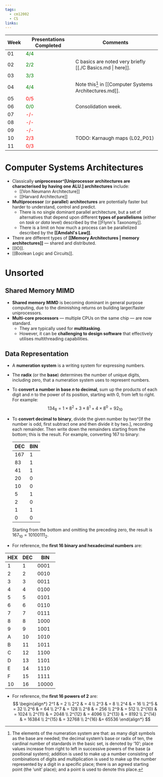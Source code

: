 ```yaml
---
tags:
  - cm12002
  - CS
links:
---
```

| Week |        Presentations Completed        | Comments |
|------|---------------------------------------|----------|
|  01  | <span style="color:green;">4/4</span> |         |
|  02  | <span style="color:green;">2/2</span> | C basics are noted very briefly [[./C Basics.md \| here]]. |
|  03  | <span style="color:green;">3/3</span> |         |
|  04  | <span style="color:green;">4/4</span> | Note this[^note] in [[Computer Systems Architectures.md]]. |
|  05  |  <span style="color:red;">0/5</span>  |         |
|  06  | <span style="color:green;">0/0</span> | Consolidation week.         |
|  07  |  <span style="color:red;">-/-</span>  |          |
|  08  |  <span style="color:red;">-/-</span>  |          |
|  09  |  <span style="color:red;">-/-</span>  |          |
|  10  |  <span style="color:red;">2/3</span>  | TODO: Karnaugh maps (L02_P01) |
|  11  |  <span style="color:red;">0/3</span>  |          |


[^note]: The elements of the numeration system are that:
as many digit symbols as the base are needed;
the decimal system’s base or radix of ten, the cardinal number of standards in the basic set, is denoted by ‘10’;
place values increase from right to left in successive powers of the base (a positional system);
addition is used to make up a number consisting of combinations of digits and multiplication is used to make up the number represented by a digit in a specific place;
there is an agreed starting point (the ‘unit’ place); and
a point is used to denote this place.

# Computer Systems Architectures

- Classically **uniprocessor^[Uniprocessor architectures are characterised  by having one ALU.] architectures** include:
    - [[Von Neumann Architecture]]
    - [[Harvard Architecture]]
- **Multiprocessor** (or **parallel**) **architectures** are potentially faster but harder to understand, control and predict.
    - There is no single dominant parallel architecture, but a set of alternatives that depend upon different **types of parallelisms** (either on *task* or *data* level) described by the [[Flynn's Taxonomy]].
    - There is a limit on how much a process can be parallelized described by the **[[Amdahl's Law]]**.
- There are different types of **[[Memory Architectures | memory architectures]]** — shared and distributed.
- [[IO]].
- [[Boolean Logic and Circuits]].

# Unsorted
## Shared Memory MIMD
- **Shared memory MIMD** is becoming dominant in general purpose computing, due to the diminishing returns on building larger/faster uniprocessors.
- **Multi-core processors** — multiple CPUs on the same chip — are now standard. 
    - They are typically used for **multitasking**.
    - However, it can be **challenging to design software** that effectively utilises multithreading capabilities.

## Data Representation
- A **numeration system** is a writing system for expressing numbers.
- The **radix** (or the **base**) determines the number of unique digits, including zero, that a numeration system uses to represent numbers. 
- To **convert a number in base $n$ to decimal**, sum up the products of each digit and $n$ to the power of its position, starting with 0, from left to right. For example:
$$ 134_8 = 1 \times 8^2 + 3 \times 8^1 + 4 \times 8^0 = 92_{10} $$

- To **convert decimal to binary**, divide the given number by two^[If the number is odd, first subtract one and then divide it by two.], recording each remainder. Then write down the remainders starting from the bottom; this is the result. For example, converting 167 to binary:

    | DEC  | BIN |
    | ---- | --- |
    | 167  | 1   |
    | 83   | 1   |
    | 41   | 1   |
    | 20   | 0   |
    | 10   | 0   |
    | 5    | 1   |
    | 2    | 0   |
    | 1    | 1   |
    | 0    | 0   |

    Starting from the bottom and omitting the preceding zero, the result is $167_{10} = 10100111_2$.

- For reference, the **first 16 binary and hexadecimal numbers** are:

| HEX  | DEC     | BIN|
|------|---------| --------|
| 1    | 1       | 0001    |
| 2    | 2       | 0010    |
| 3    | 3       | 0011    |
| 4    | 4       | 0100    |
| 5    | 5       | 0101    |
| 6    | 6       | 0110    |
| 7    | 7       | 0111    |
| 8    | 8       | 1000    |
| 9    | 9       | 1001    |
| A    | 10      | 1010    |
| B    | 11      | 1011    |
| C    | 12      | 1100    |
| D    | 13      | 1101    |
| E    | 14      | 1110    |
| F    | 15      | 1111    |
| 10   | 16      | 10000   |

- For reference, the **first 16 powers of 2** are:
$$
\begin{align*}
2^1 & = 2 \\
2^2 & = 4 \\
2^3 & = 8 \\
2^4 & = 16 \\
2^5 & = 32 \\
2^6 & = 64 \\
2^7 & = 128 \\
2^8 & = 256 \\
2^9 & = 512 \\
2^{10} & = 1024 \\
2^{11} & = 2048 \\
2^{12} & = 4096 \\
2^{13} & = 8192 \\
2^{14} & = 16384 \\
2^{15} & = 32768 \\
2^{16} &= 65536
\end{align*}
$$
